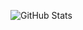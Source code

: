 <!-- 包含所有commits和私有贡献 -->
![GitHub Stats](https://pixel-profile.vercel.app/api/github-stats?username=AxiaoJJ&include_all_commits=true&count_private=true&hide=rank
)
